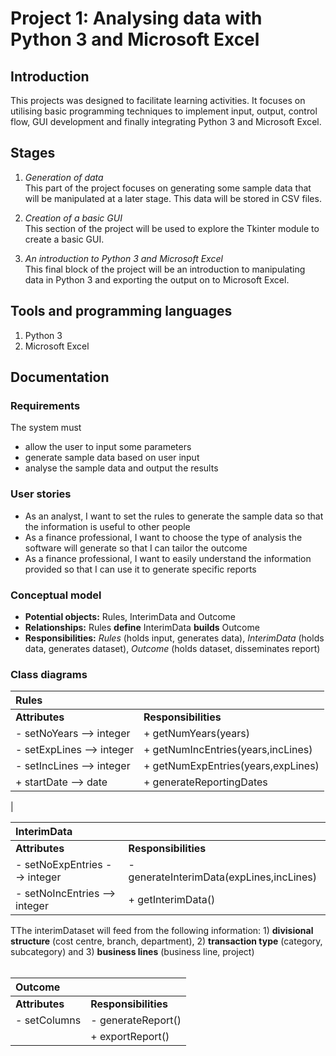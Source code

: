 # Project 1: Analysing data with Python 3 and Microsoft Excel  

## Introduction <br>
This projects was designed to facilitate learning activities. It focuses on utilising basic programming techniques to implement input, output, control flow, GUI development and finally integrating Python 3 and Microsoft Excel.

## Stages <br>
1. *Generation of data*<br>
This part of the project focuses on generating some sample data that will be manipulated at a later stage. This data will be stored in CSV files.

2. *Creation of a basic GUI* <br>
This section of the project will be used to explore the Tkinter module to create a basic GUI.

3. *An introduction to Python 3 and Microsoft Excel* <br>
This final block of the project will be an introduction to manipulating data in Python 3 and exporting the output on to Microsoft Excel.

## Tools and programming languages <br>
1. Python 3
2. Microsoft Excel

## Documentation <br>
### Requirements
The system must
- allow the user to input some parameters
- generate sample data based on user input
- analyse the sample data and output the results

### User stories
- As an analyst, I want to set the rules to generate the sample data so that the information is useful to other people
- As a finance professional, I want to choose the type of analysis the software will generate so that I can tailor the outcome
- As a finance professional, I want to easily understand the information provided so that I can use it to generate specific reports

### Conceptual model
- **Potential objects:** Rules, InterimData and Outcome
- **Relationships:** Rules **define** InterimData **builds** Outcome
- **Responsibilities:** *Rules* (holds input, generates data), *InterimData* (holds data, generates dataset), *Outcome* (holds dataset, disseminates report)

### Class diagrams

|**Rules**                     |                                   |
|:---                          |:---                               |
|**Attributes**                |**Responsibilities**               |
|- setNoYears --> integer      | + getNumYears(years)              |
|- setExpLines --> integer     | + getNumIncEntries(years,incLines)|
|- setIncLines --> integer     | + getNumExpEntries(years,expLines)|
|+ startDate --> date          | + generateReportingDates
|
<br>

|**InterimData**               |                                         |
|:---                          |:---                                     |
|**Attributes**                |**Responsibilities**                     |
|- setNoExpEntries --> integer | - generateInterimData(expLines,incLines)|
|- setNoIncEntries --> integer | + getInterimData()                      |

TThe interimDataset will feed from the following information: 1) **divisional structure** (cost centre, branch, department), 2) **transaction type** (category, subcategory) and 3) **business lines** (business line, project)<br>
<br>

|**Outcome**                   |                    |
|:---                          |:---                |
|**Attributes**                |**Responsibilities**|
|- setColumns                  |- generateReport()  |
|                              | + exportReport()   |
